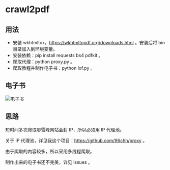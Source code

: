 # crawl2pdf

## 用法

- 安装 wkhtmltox，https://wkhtmltopdf.org/downloads.html 。安装后将 bin 目录加入到环境变量。
- 安装依赖：pip install requests bs4 pdfkit 。
- 爬取代理：python proxy.py 。
- 爬取教程并制作电子书：python lxf.py 。

## 电子书

![电子书](https://upload-images.jianshu.io/upload_images/5690299-35d35e6f383a0a12.png?imageMogr2/auto-orient/strip%7CimageView2/2/w/1240)

## 思路

短时间多次爬取廖雪峰网站会封 IP，所以必须用 IP 代理池。

关于 IP 代理池，详见我这个项目：https://github.com/96chh/proxy 。

由于爬取的内容较多，所以采用多线程爬取。

制作出来的电子书还不完美，详见 issues 。

